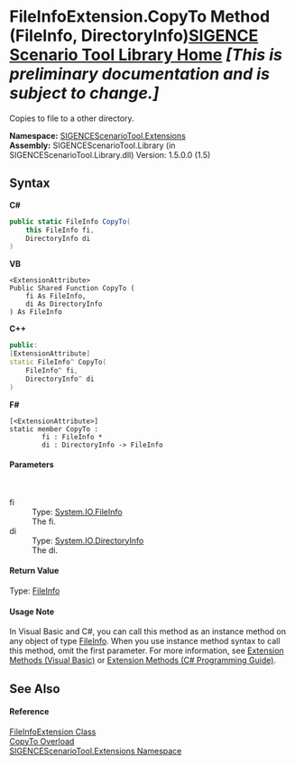 # FileInfoExtension.CopyTo Method (FileInfo, DirectoryInfo)<a href="https://github.com/ObiWanLansi/SIGENCE-Scenario-Tool">SIGENCE Scenario Tool Library Home</a> _**\[This is preliminary documentation and is subject to change.\]**_

Copies to file to a other directory.

**Namespace:**&nbsp;<a href="f2af11f5-ae9d-3dcc-a4a9-ba07a037925f.md">SIGENCEScenarioTool.Extensions</a><br />**Assembly:**&nbsp;SIGENCEScenarioTool.Library (in SIGENCEScenarioTool.Library.dll) Version: 1.5.0.0 (1.5)

## Syntax

**C#**<br />
``` C#
public static FileInfo CopyTo(
	this FileInfo fi,
	DirectoryInfo di
)
```

**VB**<br />
``` VB
<ExtensionAttribute>
Public Shared Function CopyTo ( 
	fi As FileInfo,
	di As DirectoryInfo
) As FileInfo
```

**C++**<br />
``` C++
public:
[ExtensionAttribute]
static FileInfo^ CopyTo(
	FileInfo^ fi, 
	DirectoryInfo^ di
)
```

**F#**<br />
``` F#
[<ExtensionAttribute>]
static member CopyTo : 
        fi : FileInfo * 
        di : DirectoryInfo -> FileInfo 

```


#### Parameters
&nbsp;<dl><dt>fi</dt><dd>Type: <a href="http://msdn2.microsoft.com/en-us/library/akth6b1k" target="_blank">System.IO.FileInfo</a><br />The fi.</dd><dt>di</dt><dd>Type: <a href="http://msdn2.microsoft.com/en-us/library/8s2fzb02" target="_blank">System.IO.DirectoryInfo</a><br />The di.</dd></dl>

#### Return Value
Type: <a href="http://msdn2.microsoft.com/en-us/library/akth6b1k" target="_blank">FileInfo</a><br />

#### Usage Note
In Visual Basic and C#, you can call this method as an instance method on any object of type <a href="http://msdn2.microsoft.com/en-us/library/akth6b1k" target="_blank">FileInfo</a>. When you use instance method syntax to call this method, omit the first parameter. For more information, see <a href="http://msdn.microsoft.com/en-us/library/bb384936.aspx">Extension Methods (Visual Basic)</a> or <a href="http://msdn.microsoft.com/en-us/library/bb383977.aspx">Extension Methods (C# Programming Guide)</a>.

## See Also


#### Reference
<a href="4b37a499-616c-9b4f-d611-dbfd41089a41.md">FileInfoExtension Class</a><br /><a href="98fbaee8-4040-8825-6e69-acf09ceb1507.md">CopyTo Overload</a><br /><a href="f2af11f5-ae9d-3dcc-a4a9-ba07a037925f.md">SIGENCEScenarioTool.Extensions Namespace</a><br />